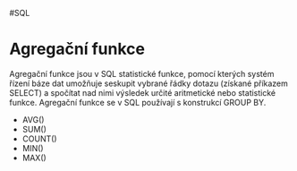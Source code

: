 #SQL
# Agregační funkce 
Agregační funkce jsou v SQL statistické funkce, pomocí kterých systém řízení báze dat umožňuje seskupit vybrané řádky dotazu (získané příkazem SELECT) a spočítat nad nimi výsledek určité aritmetické nebo statistické funkce. Agregační funkce se v SQL používají s konstrukcí GROUP BY. 

- AVG()
- SUM()
- COUNT() 
- MIN() 
- MAX()